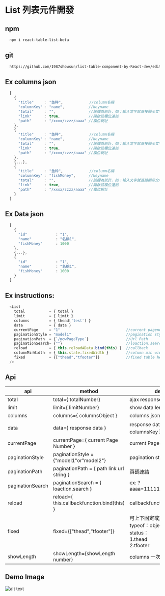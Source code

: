 # List 列表元件開發

## npm
```sh
  npm i react-table-list-beta
```

## git
```sh
  https://github.com/1987showsun/list-table-component-by-React-dev/edit/master/README.md
```

## Ex columns json
```js
  [
    {
      "title"     : "鱼种",            //column名稱
      "columnKey" : "name",           //keyname
      "total"     : "",               //該欄為統計，如：輸入文字就直接顯示文字，可空直就將該欄位相加得到總合
      "link"      : true,             //開啟該欄位連結
      "path"      : "/xxxx/zzzz/aaaa" //欄位網址
    },
    {
      "title"     : "鱼种",            //column名稱
      "columnKey" : "name",           //keyname
      "total"     : "",               //該欄為統計，如：輸入文字就直接顯示文字，可空直就將該欄位相加得到總合
      "link"      : true,             //開啟該欄位連結
      "path"      : "/xxxx/zzzz/aaaa" //欄位網址
    },
    {...},
    {
      "title"     : "鱼种",            //column名稱
      "columnKey" : "fishMoney",      //keyname
      "total"     : "",               //該欄為統計，如：輸入文字就直接顯示文字，可空直就將該欄位相加得到總合
      "link"      : true,             //開啟該欄位連結
      "path"      : "/xxxx/zzzz/aaaa" //欄位網址
    }
  ]
```

## Ex Data json
```js
  [
    {
      "id"             : "1",
      "name"           : "名稱1",
      "fishMoney"      : 1000
    },
    {...},
    {
      "id"             : "1",
      "name"           : "名稱1",
      "fishMoney"      : 1000
    }
  ]
```

## Ex instructions:
```js
  <List 
    total           = { total }
    limit           = { limit }
    columns         = { thead['test'] }
    data            = { data }
    currentPage     = "1"                              //current pagenumber
    paginationStyle = "model1"                         //pagination style
    paginationPath  = {`/nowPageType`}                 //Url Path
    paginationSearch= {""}                             //loaction.search ?aaaa=111111&bbbb=222222.....
    reload          = { this.reloadAData.bind(this) }  //callback
    columnMinWidth  = { this.state.fixedWidth }        //column min width
    fixed           = {["thead","tfooter"]}            //fixed table head & table footer
  />
```


## Api
| api              | method                                                    | description                                 |
| ---------------- | --------------------------------------------------------- | ------------------------------------------- |
| total            | total={ totalNumber}                                      | ajax response data length                   |
| limit            | limit={ limitNumber}                                      | show data length                            |
| columns          | columns={ columnsObject }                                 | columns json                                |
| data             | data={ response data }                                    | response data json 需要與 columnsKey 取名一樣 |
| currentPage      | currentPage={ current Page Number }                       | current Page number                         |
| paginationStyle  | paginationStyle = {"model1"or"model2"}                    | pagination style                            |
| paginationPath   | paginationPath  = { path link url string }                | 頁碼連結                                     |
| paginationSearch | paginationSearch = { loaction.search }                    | ex: ?aaaa=111111&bbbb=222222.....           |
| reload           | reload={ this.callbackfunction.bind(this) }               | callbackfunction Free name              |
| fixed            | fixed={["thead","tfooter"]}                               | 可上下固定或其中一個固定<br/> typeof：object <br/> status： <br/> 1.thead<br/>2.tfooter  |
| showLength       | showLength={showLength number}                            | columns 一次可顯示比數                        |

## Demo Image
![alt text](https://s3-ap-northeast-1.amazonaws.com/showtest/Users/showsun/react_img/%E8%9E%A2%E5%B9%95%E5%BF%AB%E7%85%A7+2018-08-01+%E4%B8%8B%E5%8D%885.58.55.png)
